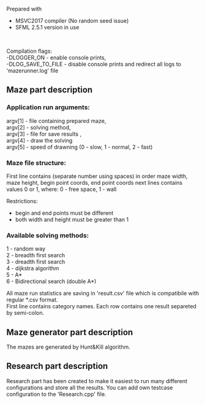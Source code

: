 Prepared with
- MSVC2017 compiler (No random seed issue)
- SFML 2.5.1 version in use
<br />

Compilation flags:<br />
-DLOGGER_ON  -  enable console prints,<br />
-DLOG_SAVE_TO_FILE  -  disable console prints
 and redirect all logs to 'mazerunner.log' file
<br />

<h2>Maze part description</h2>

<h3>


Application run arguments:</h3>
argv[1] - file containing prepared maze,<br />
argv[2] - solving method,<br />
argv[3] - file for save results <optional>,<br />
argv[4] - draw the solving <optional><br />
argv[5] - speed of drawning (0 - slow, 1 - normal, 2 - fast) <optional><br />

<h3>Maze file structure:
</h3>
First line contains (separate number using spaces) in order maze width, maze height, begin point coords, end point coords
next <height> lines contains <width> values 0 or 1, where: 0 - free space, 1 - wall
<br/>

Restrictions:<br />
- begin and end points must be different<br />
- both width and height must be greater than 1<br />

<h3>Available solving methods:</h3>
1  -  random way<br />
2  -  breadth first search<br />
3  -  dreadth first search<br />
4  -  dijkstra algorithm<br />
5  -  A*<br />
6  -  Bidirectional search (double A*)<br />

All maze run statistics are saving in 'result.csv' file which is compatibile with regular *.csv format.<br />
First line contains category names. Each row contains one result separeted by semi-colon.<br />

<h2>Maze generator part description</h2>
The mazes are generated by Hunt&Kill algorithm.
<br/>

<h2>Research part description</h2>
Research part has been created to make it easiest to run many different configurations and store all the results.
You can add own testcase configuration to the 'Research.cpp' file.
